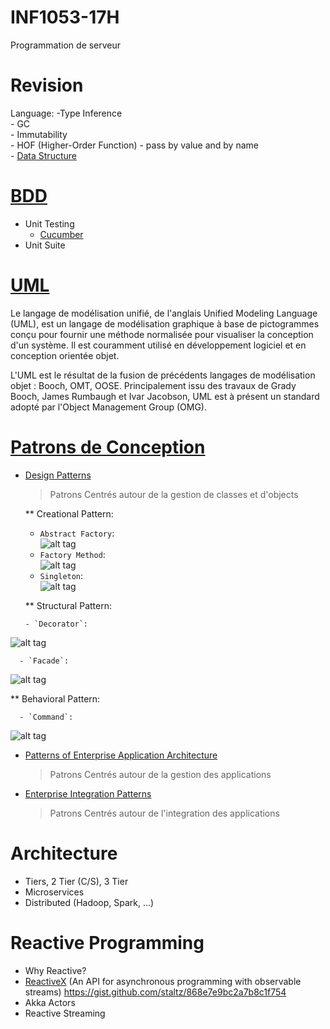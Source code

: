 # INF1053-17H
Programmation de serveur

# Revision
   Language:
     -Type Inference  
     - GC  
     - Immutability  
     - HOF (Higher-Order Function)
     - pass by value and by name   
     - [Data Structure](https://twitter.github.io/scala_school/collections.html)

# [BDD](https://fr.wikipedia.org/wiki/Behavior_driven_development) 
- Unit Testing
   * [Cucumber](https://bitbucket.org/jordipradel/cucumber-scala-example/)
- Unit Suite

# [UML](2.UML)
   Le langage de modélisation unifié, de l'anglais Unified Modeling Language (UML), est un langage de modélisation graphique à base de pictogrammes conçu pour fournir une méthode normalisée pour visualiser la conception d'un système. Il est couramment utilisé en développement logiciel et en conception orientée objet.

   L'UML est le résultat de la fusion de précédents langages de modélisation objet : Booch, OMT, OOSE. Principalement issu des travaux de Grady Booch, James Rumbaugh et Ivar Jacobson, UML est à présent un standard adopté par l'Object Management Group (OMG).

# [Patrons de Conception](https://fr.wikipedia.org/wiki/Patron_de_conception)  
* [Design Patterns](https://en.wikipedia.org/wiki/Design_Patterns)  
   > Patrons Centrés autour de la gestion de classes et d'objects  
   
   ** Creational Pattern:  
   - `Abstract Factory`:   
![alt tag](https://upload.wikimedia.org/wikipedia/commons/4/4c/Abstract_Factory.png) 
   - `Factory Method`:  
![alt tag](https://upload.wikimedia.org/wikipedia/commons/thumb/d/df/New_WikiFactoryMethod.png/734px-New_WikiFactoryMethod.png) 
   - `Singleton`:  
![alt tag](https://upload.wikimedia.org/wikipedia/commons/f/fb/Singleton_UML_class_diagram.svg)
   
   ** Structural Pattern:  
   
      - `Decorator`:   
![alt tag](https://upload.wikimedia.org/wikipedia/commons/e/e9/Decorator_UML_class_diagram.svg)  

      - `Facade`:   
![alt tag](https://upload.wikimedia.org/wikipedia/en/5/57/Example_of_Facade_design_pattern_in_UML.png)  

   ** Behavioral Pattern:  

      - `Command`:   
![alt tag](https://upload.wikimedia.org/wikipedia/commons/b/bf/Command_pattern.svg)


   
* [Patterns of Enterprise Application Architecture](https://www.martinfowler.com/books/eaa.html)  
   > Patrons Centrés autour de la gestion des applications  
* [Enterprise Integration Patterns](http://www.enterpriseintegrationpatterns.com/)  
   > Patrons Centrés autour de l'integration des applications  



# Architecture

- Tiers, 2 Tier (C/S), 3 Tier
- Microservices
- Distributed (Hadoop, Spark, ...)


# Reactive Programming
- Why Reactive?
- [ReactiveX](http://reactivex.io) (An API for asynchronous programming with observable streams)
        https://gist.github.com/staltz/868e7e9bc2a7b8c1f754
- Akka Actors
- Reactive Streaming
